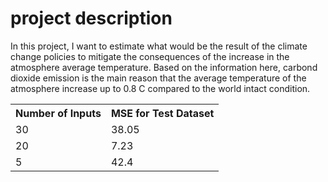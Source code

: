 <h1> project description </h1>
<p>	 In this project, I want to estimate what would be the result of the climate change policies to mitigate the consequences of the increase in the atmosphere average temperature. Based on the information <a> here</a>, carbond dioxide emission is the main reason that the average temperature of the atmosphere increase up to 0.8 C compared to the world intact condition.</p> 



  <table>
  <tr>
    <th>Number of Inputs</th>
    <th>MSE for Test Dataset</th>
  </tr>
  <tr>
    <td>30</td>
    <td>38.05</td>
  
  </tr>
  <tr>
    <td>20</td>
    <td>7.23</td>
  </tr>
  <tr>
    <td> 5</td>
    <td>42.4</td>
  </tr>
</table>


